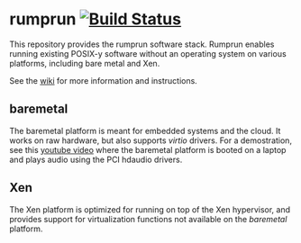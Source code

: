 rumprun [![Build Status](https://travis-ci.org/rumpkernel/rumprun.svg?branch=master)](https://travis-ci.org/rumpkernel/rumprun)
=======

This repository provides the rumprun software stack.  Rumprun enables
running existing POSIX-y software without an operating system on various
platforms, including bare metal and Xen.

See the [wiki](http://wiki.rumpkernel.org/Repo:-rumprun) for more
information and instructions.

baremetal
---------

The baremetal platform is meant for embedded systems and
the cloud.  It works on raw hardware, but also supports
_virtio_ drivers.  For a demostration, see this [youtube
video](https://www.youtube.com/watch?v=EyeRplLMx4c) where the baremetal
platform is booted on a laptop and plays audio using the PCI hdaudio
drivers.

Xen
---

The Xen platform is optimized for running on top of the Xen hypervisor,
and provides support for virtualization functions not available on the
_baremetal_ platform.
